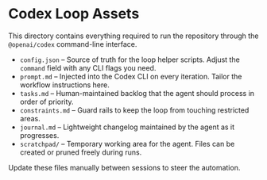 # Codex Loop Assets

This directory contains everything required to run the repository through the `@openai/codex` command-line interface.

- `config.json` – Source of truth for the loop helper scripts. Adjust the `command` field with any CLI flags you need.
- `prompt.md` – Injected into the Codex CLI on every iteration. Tailor the workflow instructions here.
- `tasks.md` – Human-maintained backlog that the agent should process in order of priority.
- `constraints.md` – Guard rails to keep the loop from touching restricted areas.
- `journal.md` – Lightweight changelog maintained by the agent as it progresses.
- `scratchpad/` – Temporary working area for the agent. Files can be created or pruned freely during runs.

Update these files manually between sessions to steer the automation.
